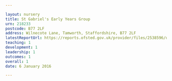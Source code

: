 ```yaml
---

layout: nursery
title: St Gabriel's Early Years Group
urn: 218233
postcode: B77 2LF
address: Wilnecote Lane, Tamworth, Staffordshire, B77 2LF
latestReportUrl: https://reports.ofsted.gov.uk/provider/files/2538596/urn/218233.pdf
teaching: 1
development: 1
leadership: 1
outcomes: 1
overall: 1
date: 6 January 2016

---
```

